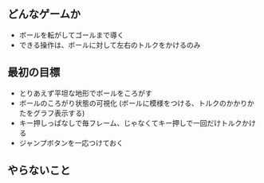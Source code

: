 
どんなゲームか
--------------

*   ボールを転がしてゴールまで導く
*   できる操作は、ボールに対して左右のトルクをかけるのみ

最初の目標
----------

*   とりあえず平坦な地形でボールをころがす
*   ボールのころがり状態の可視化
    (ボールに模様をつける、トルクのかかりかたをグラフ表示する)
*   キー押しっぱなしで毎フレーム、じゃなくてキー押しで一回だけトルクかける
*   ジャンプボタンを一応つけておく

やらないこと
------------



